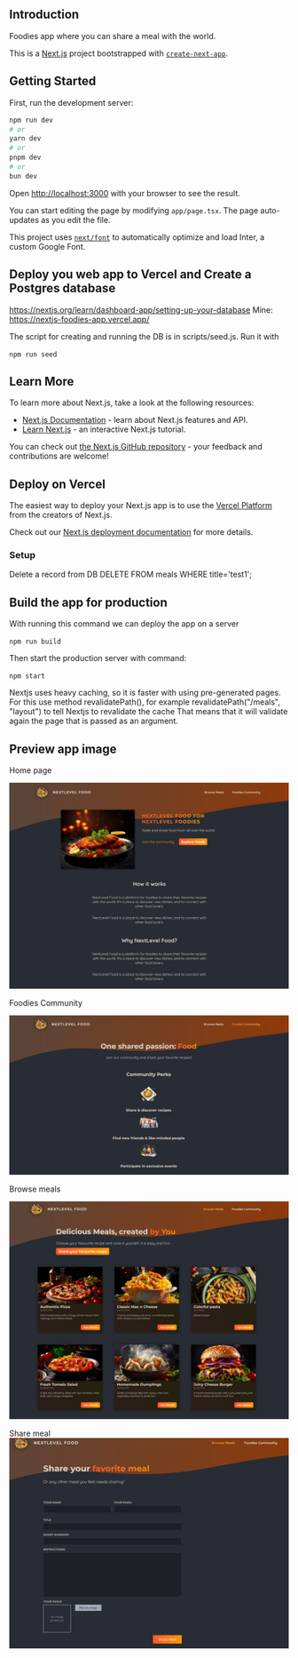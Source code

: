 ## Introduction

Foodies app where you can share a meal with the world.

This is a [Next.js](https://nextjs.org/) project bootstrapped with [`create-next-app`](https://github.com/vercel/next.js/tree/canary/packages/create-next-app).

## Getting Started

First, run the development server:

```bash
npm run dev
# or
yarn dev
# or
pnpm dev
# or
bun dev
```
Open [http://localhost:3000](http://localhost:3000) with your browser to see the result.

You can start editing the page by modifying `app/page.tsx`. The page auto-updates as you edit the file.

This project uses [`next/font`](https://nextjs.org/docs/basic-features/font-optimization) to automatically optimize and load Inter, a custom Google Font.

## Deploy you web app to Vercel and Create a Postgres database

https://nextjs.org/learn/dashboard-app/setting-up-your-database 
Mine: https://nextjs-foodies-app.vercel.app/

The script for creating and running the DB is in scripts/seed.js. Run it with

`npm run seed`

## Learn More

To learn more about Next.js, take a look at the following resources:

- [Next.js Documentation](https://nextjs.org/docs) - learn about Next.js features and API.
- [Learn Next.js](https://nextjs.org/learn) - an interactive Next.js tutorial.

You can check out [the Next.js GitHub repository](https://github.com/vercel/next.js/) - your feedback and contributions are welcome!

## Deploy on Vercel

The easiest way to deploy your Next.js app is to use the [Vercel Platform](https://vercel.com/new?utm_medium=default-template&filter=next.js&utm_source=create-next-app&utm_campaign=create-next-app-readme) from the creators of Next.js.

Check out our [Next.js deployment documentation](https://nextjs.org/docs/deployment) for more details.


### Setup

Delete a record from DB
DELETE FROM meals WHERE title='test1';


## Build the app for production

With running this command we can deploy the app on a server

`npm run build`

Then start the production server with command:

`npm start`

Nextjs uses heavy caching, so it is faster with using pre-generated pages. 
For this use method revalidatePath(), for example revalidatePath("/meals", "layout") 
to tell Nextjs to revalidate the cache
That means that it will validate again the page that is passed as an argument.
## Preview app image

Home page 

![img_1.png](img_1.png)

Foodies Community

![img_2.png](img_2.png)

Browse meals

![img_4.png](img_4.png)

Share meal
![img_6.png](img_6.png)